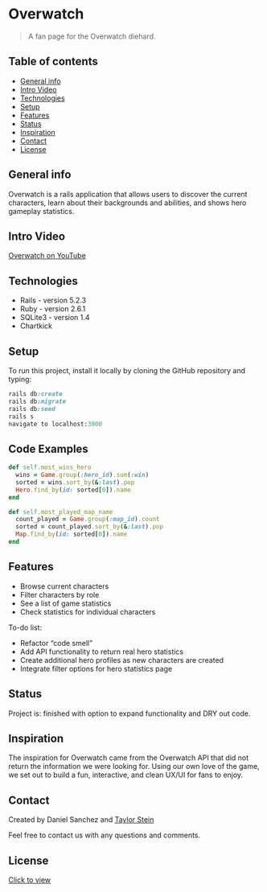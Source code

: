 # Overwatch
> A fan page for the Overwatch diehard.

## Table of contents
* [General info](#general-info)
* [Intro Video](#intro-video)
* [Technologies](#technologies)
* [Setup](#setup)
* [Features](#features)
* [Status](#status)
* [Inspiration](#inspiration)
* [Contact](#contact)
* [License](#license)

## General info
Overwatch is a rails application that allows users to discover the current characters,
learn about their backgrounds and abilities, and shows hero gameplay statistics.

## Intro Video
[Overwatch on YouTube](https://www.youtube.com/watch?v=qxT1I0RSelE)

## Technologies
* Rails - version 5.2.3
* Ruby - version 2.6.1
* SQLite3 - version 1.4
* Chartkick

## Setup
To run this project, install it locally by cloning the GitHub repository and typing:
```ruby
rails db:create
rails db:migrate
rails db:seed
rails s
navigate to localhost:3000
```

## Code Examples
```ruby
def self.most_wins_hero
  wins = Game.group(:hero_id).sum(:win)
  sorted = wins.sort_by(&:last).pop
  Hero.find_by(id: sorted[0]).name
end
```

```ruby
def self.most_played_map_name
  count_played = Game.group(:map_id).count
  sorted = count_played.sort_by(&:last).pop
  Map.find_by(id: sorted[0]).name
end
```


## Features
* Browse current characters
* Filter characters by role
* See a list of game statistics
* Check statistics for individual characters


To-do list:
* Refactor “code smell”
* Add API functionality to return real hero statistics
* Create additional hero profiles as new characters are created
* Integrate filter options for hero statistics page

## Status
Project is: finished with option to expand functionality and DRY out code.

## Inspiration
The inspiration for Overwatch came from the Overwatch API that did not return the information
we were looking for. Using our own love of the game, we set out to build a fun, interactive, and 
clean UX/UI for fans to enjoy. 

## Contact
Created by Daniel Sanchez and [Taylor Stein](www.linkedin.com/in/taylor-stein)

Feel free to contact us with any questions and comments.

## License
[Click to view](LICENSE)
